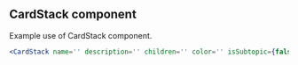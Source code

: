## CardStack component

Example use of CardStack component.

```jsx
<CardStack name='' description='' children='' color='' isSubtopic={false} />
```
